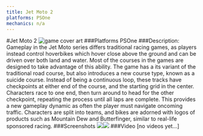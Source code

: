 ```yaml
---
title: Jet Moto 2
platforms: PSOne
mechanics: n/a
---
```

#Jet Moto 2
![game cover art](- "Logo Title Text 1")
###Platforms
PSOne
###Description:
Gameplay in the Jet Moto series differs traditional racing games, as players instead control hoverbikes which hover close above the ground and can be driven over both land and water. Most of the courses in the games are designed to take advantage of this ability. 
The game has a its variant of the traditional road course, but also introduces a new course type, known as a suicide course. Instead of being a continuous loop, these tracks have checkpoints at either end of the course, and the starting grid in the center. Characters race to one end, then turn around to head for the other checkpoint, repeating the process until all laps are complete. This provides a new gameplay dynamic as often the player must navigate oncoming traffic. Characters are split into teams, and bikes are adorned with logos of products such as Mountain Dew and Butterfinger, similar to real-life sponsored racing.
###Screenshots
<a target="_blank" href="//images.igdb.com/igdb/image/upload/t_cover_big/kualqmspml4wehjjmssv.jpg"><img src="//images.igdb.com/igdb/image/upload/t_thumb/kualqmspml4wehjjmssv.jpg"/></a><a target="_blank" href="//images.igdb.com/igdb/image/upload/t_cover_big/fghacg2qqtemsvasqrhu.jpg"><img src="//images.igdb.com/igdb/image/upload/t_thumb/fghacg2qqtemsvasqrhu.jpg"/></a>
###Video
[no videos yet...]
